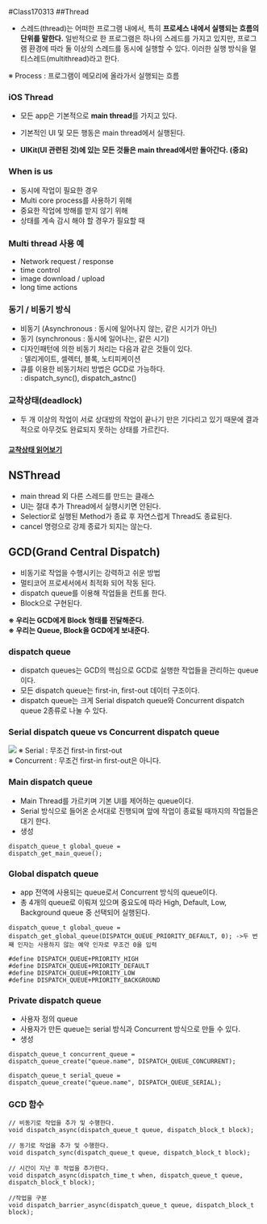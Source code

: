 #Class170313
##Thread
- 스레드(thread)는 어떠한 프로그램 내에서, 특히 **프로세스 내에서 실행되는 흐름의 단위를 말한다.** 일반적으로 한 프로그램은 하나의 스레드를 가지고 있지만, 프로그램 환경에 따라 둘 이상의 스레드를 동시에 실행할 수 있다. 이러한 실행 방식을 멀티스레드(multithread)라고 한다.

※ Process : 프로그램이 메모리에 올라가서 실행되는 흐름

### iOS Thread
- 모든 app은 기본적으로 **main thread**를 가지고 있다.

- 기본적인 UI 및 모든 행동은 main thread에서 실행된다.
- **UIKit(UI 관련된 것)에 있는 모든 것들은 main thread에서만 돌아간다. (중요)**

### When is us
- 동시에 작업이 필요한 경우
- Multi core process를 사용하기 위해
- 중요한 작업에 방해를 받지 않기 위해
- 상태를 계속 감시 해야 할 경우가 필요할 때

### Multi thread 사용 예
- Network request / response
- time control
- image download / upload
- long time actions


### 동기 / 비동기 방식
- 비동기 (Asynchronous : 동시에 일어나지 않는, 같은 시기가 아닌)
- 동기 (synchronous : 동시에 일어나는, 같은 시기)
- 디자인패턴에 의한 비동기 처리는 다음과 같은 것들이 있다.<br>
: 델리게이트, 셀렉터, 블록, 노티피케이션
- 큐를 이용한 비동기처리 방법은 GCD로 가능하다.<br>
: dispatch_sync(), dispatch_astnc()


### 교착상태(deadlock)
- 두 개 이상의 작업이 서로 상대방의 작업이 끝나기 만은 기다리고 있기 때문에 결과적으로 아무것도 완료되지 못하는 상태를 가르킨다.

#### [교착상태 읽어보기](http://goo.gl/jTXUXO)
 

## NSThread
- main thread 외 다른 스레드를 만드는 클래스
- UI는 절대 추가 Thread에서 실행시키면 안된다.
- Selectior로 실행된 Method가 종료 후 자연스럽게 Thread도 종료된다.
- cancel 명령으로 강제 종료가 되지는 않는다.


## GCD(Grand Central Dispatch)
- 비동기로 작업을 수행시키는 강력하고 쉬운 방법
- 멀티코어 프로세서에서 최적화 되어 작동 된다.
- dispatch queue를 이용해 작업들을 컨트롤 한다.
- Block으로 구현된다.

**※ 우리는 GCD에게 Block 형태를 전달해준다.<br>
※ 우리는 Queue, Block을 GCD에게 보내준다.**

### dispatch queue
- dispatch queues는 GCD의 핵심으로 GCD로 실행한 작업들을 관리하는 queue이다.
- 모든 dispatch queue는 first-in, first-out 데이터 구조이다.
- dispatch queue는 크게 Serial dispatch queue와 Concurrent dispatch queue 2종류로 나눌 수 있다.

### Serial dispatch queue vs Concurrent dispatch queue

![](https://i.stack.imgur.com/GPdXy.png)
※ Serial : 무조건 first-in first-out<br>
※ Concurrent : 무조건 first-in first-out은 아니다.

### Main dispatch queue
- Main Thread를 가르키며 기본 UI를 제어하는 queue이다.
- Serial 방식으로 들어온 순서대로 진행되며 앞에 작업이 종료될 때까지의 작업들은 대기 한다.
- 생성

```objc
dispatch_queue_t global_queue =
dispatch_get_main_queue();
```

### Global dispatch queue
- app 전역에 사용되는 queue로서 Concurrent 방식의 queue이다.
- 총 4개의 queue로 이뤄져 있으며 중요도에 따라 High, Default, Low, Background queue 중 선택되어 실행된다.

```objc
dispatch_queue_t global_queue = 
dispatch_get_global_queue(DISPATCH_QUEUE_PRIORITY_DEFAULT, 0); ->두 번째 인자는 사용하지 않는 예약 인자로 무조건 0을 입력

#define DISPATCH_QUEUE+PRIORITY_HIGH
#define DISPATCH_QUEUE+PRIORITY_DEFAULT
#define DISPATCH_QUEUE+PRIORITY_LOW
#define DISPATCH_QUEUE+PRIORITY_BACKGROUND
```
### Private dispatch queue
- 사용자 정의 queue
- 사용자가 만든 queue는 serial 방식과 Concurrent 방식으로 만들 수 있다.
- 생성

```objc
dispatch_queue_t concurrent_queue = 
dispatch_queue_create("queue.name", DISPATCH_QUEUE_CONCURRENT);

dispatch_queue_t serial_queue = 
dispatch_queue_create("queue.name", DISPATCH_QUEUE_SERIAL);
```

### GCD 함수

```objc
// 비동기로 작업을 추가 및 수행한다.
void dispatch_async(dispatch_queue_t queue, dispatch_block_t block);

// 동기로 작업을 추가 및 수행한다.
void dispatch_sync(dispatch_queue_t queue, dispatch_block_t block);

// 시간이 지난 후 작업을 추가한다.
void dispatch_async(dispatch_time_t when, dispatch_queue_t queue, dispatch_block_t block);

//작업을 구분
void dispatch_barrier_async(dispatch_queue_t queue, dispatch_block_t block);
```